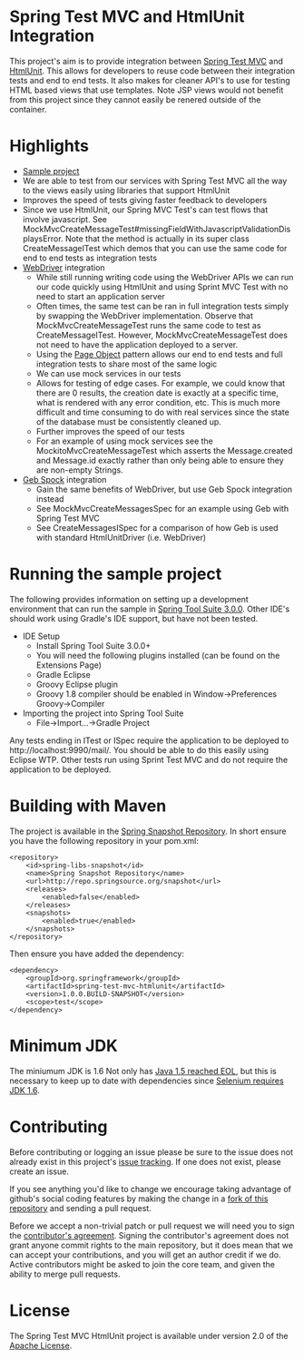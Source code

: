 Spring Test MVC and HtmlUnit Integration
=======================

This project's aim is to provide integration between [Spring Test MVC](https://github.com/SpringSource/spring-test-mvc) and [HtmlUnit](http://htmlunit.sourceforge.net/). This allows for developers to reuse code between their integration tests and end to end tests. It also makes for cleaner API's to use for testing HTML based views that use templates. Note JSP views would not benefit from this project since they cannot easily be renered outside of the container.

Highlights
===========
* [Sample project](#running-the-sample-project)
* We are able to test from our services with Spring Test MVC all the way to the views easily using libraries that support HtmlUnit
* Improves the speed of tests giving faster feedback to developers
* Since we use HtmlUnit, our Spring MVC Test's can test flows that involve javascript. See MockMvcCreateMessageTest#missingFieldWithJavascriptValidationDisplaysError. Note that the method is actually in its super class CreateMessageITest which demos that you can use the same code for end to end tests as integration tests
* [WebDriver](http://seleniumhq.org/projects/webdriver/) integration
	* While still running writing code using the WebDriver APIs we can run our code quickly using HtmlUnit and using Sprint MVC Test with no need to start an application server
	* Often times, the same test can be ran in full integration tests simply by swapping the WebDriver implementation. Observe that MockMvcCreateMessageTest runs the same code to test as CreateMessageITest. However, MockMvcCreateMessageTest does not need to have the application deployed to a server.
	* Using the [Page Object](http://code.google.com/p/selenium/wiki/PageObjects) pattern allows our end to end tests and full integration tests to share most of the same logic
	* We can use mock services in our tests
	* Allows for testing of edge cases. For example, we could know that there are 0 results, the creation date is exactly at a specific time, what is rendered with any error condition, etc. This is much more difficult and time consuming to do with real services since the state of the database must be consistently cleaned up.
	* Further improves the speed of our tests
	* For an example of using mock services see the MockitoMvcCreateMessageTest which asserts the Message.created and Message.id exactly rather than only being able to ensure they are non-empty Strings.
* [Geb Spock](http://www.gebish.org/manual/current/testing.html#spock_junit__testng) integration
	* Gain the same benefits of WebDriver, but use Geb Spock integration instead
	* See MockMvcCreateMessagesSpec for an example using Geb with Spring Test MVC
	* See CreateMessagesISpec for a comparison of how Geb is used with standard HtmlUnitDriver (i.e. WebDriver)

Running the sample project
==================

The following provides information on setting up a development environment that can run the sample in [Spring Tool Suite 3.0.0](http://www.springsource.org/sts). Other IDE's should work using Gradle's IDE support, but have not been tested.

* IDE Setup
	* Install Spring Tool Suite 3.0.0+
	* You will need the following plugins installed (can be found on the Extensions Page)
	* Gradle Eclipse
	* Groovy Eclipse plugin
	* Groovy 1.8 compiler should be enabled in Window->Preferences Groovy->Compiler
* Importing the project into Spring Tool Suite
	* File->Import...->Gradle Project

Any tests ending in ITest or ISpec require the application to be deployed to http://localhost:9990/mail/. You should be able to do this easily using Eclipse WTP. Other tests run using Sprint Test MVC and do not require the application to be deployed.

Building with Maven
==============

The project is available in the [Spring Snapshot Repository](https://github.com/SpringSource/spring-framework/wiki/SpringSource-repository-FAQ). In short ensure you have the following repository in your pom.xml:

	<repository>
		<id>spring-libs-snapshot</id>
		<name>Spring Snapshot Repository</name>
		<url>http://repo.springsource.org/snapshot</url>
		<releases>
			<enabled>false</enabled>
		</releases>
		<snapshots>
			<enabled>true</enabled>
		</snapshots>
	</repository>

Then ensure you have added the dependency:

	<dependency>
		<groupId>org.springframework</groupId>
		<artifactId>spring-test-mvc-htmlunit</artifactId>
		<version>1.0.0.BUILD-SNAPSHOT</version>
		<scope>test</scope>
	</dependency>

Minimum JDK
==============
The miniumum JDK is 1.6 Not only has [Java 1.5 reached EOL](http://www.oracle.com/technetwork/java/eol-135779.html ), but this is necessary to keep up to date with dependencies since [Selenium requires JDK 1.6](https://groups.google.com/forum/#!searchin/selenium-developers/java$206/selenium-developers/aB5NqZkJIpQ/VDZhrLuh7IIJ).

Contributing
==============
Before contributing or logging an issue please be sure to the issue does not already exist in this project's [issue tracking](https://github.com/rwinch/spring-test-mvc-htmlunit/issues). If one does not exist, please create an issue.

If you see anything you'd like to change we encourage taking advantage of github's social coding features by making the change in a [fork of this repository](http://help.github.com/forking/) and sending a pull request.

Before we accept a non-trivial patch or pull request we will need you to sign the [contributor's agreement](https://support.springsource.com/spring_committer_signup). Signing the contributor's agreement does not grant anyone commit rights to the main repository, but it does mean that we can accept your contributions, and you will get an author credit if we do. Active contributors might be asked to join the core team, and given the ability to merge pull requests.

License
==============
The Spring Test MVC HtmlUnit project is available under version 2.0 of the [Apache License](http://www.apache.org/licenses/LICENSE-2.0).

